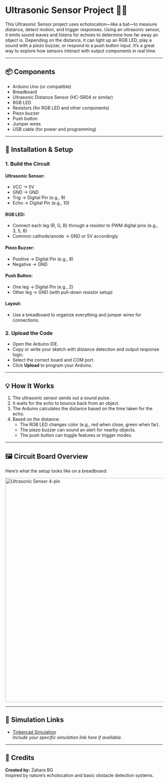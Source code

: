 # Ultrasonic Sensor Project 🦇📏

This Ultrasonic Sensor project uses echolocation—like a bat—to measure distance, detect motion, and trigger responses. Using an ultrasonic sensor, it emits sound waves and listens for echoes to determine how far away an object is. Depending on the distance, it can light up an RGB LED, play a sound with a piezo buzzer, or respond to a push button input. It’s a great way to explore how sensors interact with output components in real time.

---

## 📦 Components

- Arduino Uno (or compatible)
- Breadboard
- Ultrasonic Distance Sensor (HC-SR04 or similar)
- RGB LED
- Resistors (for RGB LED and other components)
- Piezo buzzer
- Push button
- Jumper wires
- USB cable (for power and programming)

---

## 🔧 Installation & Setup

### 1. Build the Circuit

#### Ultrasonic Sensor:
- VCC → 5V  
- GND → GND  
- Trig → Digital Pin (e.g., 9)  
- Echo → Digital Pin (e.g., 10)  

#### RGB LED:
- Connect each leg (R, G, B) through a resistor to PWM digital pins (e.g., 3, 5, 6)  
- Common cathode/anode → GND or 5V accordingly  

#### Piezo Buzzer:
- Positive → Digital Pin (e.g., 8)  
- Negative → GND  

#### Push Button:
- One leg → Digital Pin (e.g., 2)  
- Other leg → GND (with pull-down resistor setup)

#### Layout:
- Use a breadboard to organize everything and jumper wires for connections.

### 2. Upload the Code

- Open the Arduino IDE.
- Copy or write your sketch with distance detection and output response logic.
- Select the correct board and COM port.
- Click **Upload** to program your Arduino.

---

## 💡 How It Works

1. The ultrasonic sensor sends out a sound pulse.
2. It waits for the echo to bounce back from an object.
3. The Arduino calculates the distance based on the time taken for the echo.
4. Based on the distance:
   - The RGB LED changes color (e.g., red when close, green when far).
   - The piezo buzzer can sound an alert for nearby objects.
   - The push button can toggle features or trigger modes.

---

## 🖼️ Circuit Board Overview

Here’s what the setup looks like on a breadboard:

<img width="1440" height="715" alt="Ultrasonic Sensor 4-pin" src="https://github.com/user-attachments/assets/1b60ddc4-0d02-455d-8ec8-fecde119762f" />


---

## 🔗 Simulation Links

- [Tinkercad Simulation](https://www.tinkercad.com/)  
*Include your specific simulation link here if available.*

---

## 🙌 Credits

**Created by:** Zahara BG  
Inspired by nature’s echolocation and basic obstacle detection systems.
